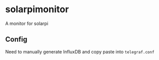 # solarpimonitor
A monitor for solarpi

## Config
Need to manually generate InfluxDB and copy paste into `telegraf.conf`